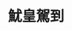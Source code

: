 ---
title: "魷皇駕到"
description: "魷皇駕到"
layout: shop
keywords:
  - 美食競賽
  - 台灣美食
  - 美食精選
datePublished: "2025-06-30"
dateModified: "2025-07-07"
city: "台南市"
district: "北區"
address: "台南市北區海安路三段533號"
phone: ""
geo: "23.011102702508033, 120.20032149827782"
google_map: "https://maps.app.goo.gl/KbZRVWhBJpHAC5fq5"
footinder: ""
official: "https://www.facebook.com/p/%E9%AD%B7%E7%9A%87%E9%A7%95%E5%88%B0-100063970423098"
award:
  - name: "夜市王"
    year: "2024"
    entries:
      - nightMarket: "花園夜市"
        food_type: "海鮮"
        rank: "第六名"

---